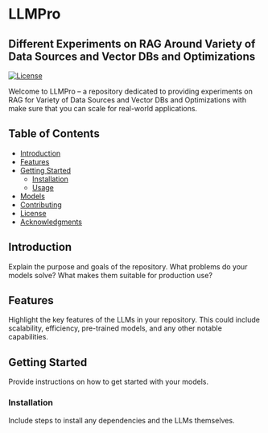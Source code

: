 # LLMPro
## Different Experiments on RAG Around Variety of Data Sources and Vector DBs and Optimizations

[![License](https://img.shields.io/badge/License-MIT-blue.svg)](LICENSE)

Welcome to LLMPro – a repository dedicated to providing experiments on RAG for Variety of Data Sources and Vector DBs and Optimizations with make sure that you can scale for real-world applications.

## Table of Contents
- [Introduction](#introduction)
- [Features](#features)
- [Getting Started](#getting-started)
  - [Installation](#installation)
  - [Usage](#usage)
- [Models](#models)
- [Contributing](#contributing)
- [License](#license)
- [Acknowledgments](#acknowledgments)

## Introduction
Explain the purpose and goals of the repository. What problems do your models solve? What makes them suitable for production use?

## Features
Highlight the key features of the LLMs in your repository. This could include scalability, efficiency, pre-trained models, and any other notable capabilities.

## Getting Started
Provide instructions on how to get started with your models.

### Installation
Include steps to install any dependencies and the LLMs themselves.
